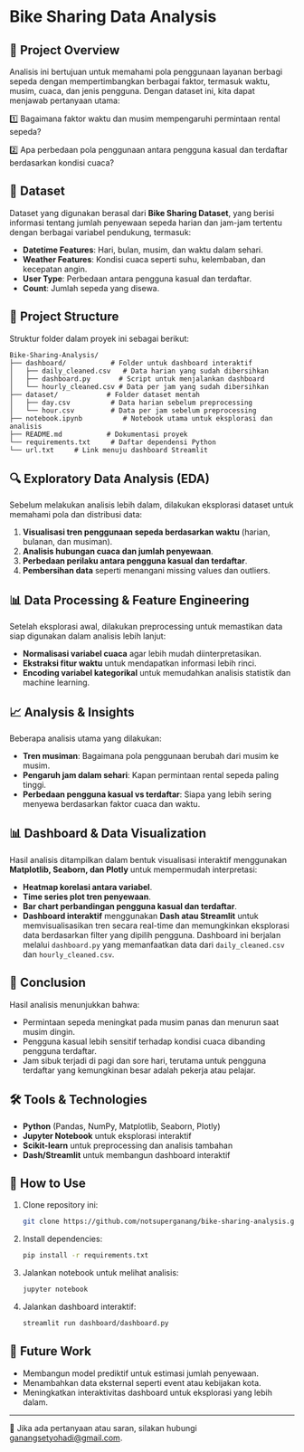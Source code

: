 # Bike Sharing Data Analysis

## 📌 Project Overview
Analisis ini bertujuan untuk memahami pola penggunaan layanan berbagi sepeda dengan mempertimbangkan berbagai faktor, termasuk waktu, musim, cuaca, dan jenis pengguna. Dengan dataset ini, kita dapat menjawab pertanyaan utama:

1️⃣ Bagaimana faktor waktu dan musim mempengaruhi permintaan rental sepeda?

2️⃣ Apa perbedaan pola penggunaan antara pengguna kasual dan terdaftar berdasarkan kondisi cuaca?

## 📂 Dataset
Dataset yang digunakan berasal dari **Bike Sharing Dataset**, yang berisi informasi tentang jumlah penyewaan sepeda harian dan jam-jam tertentu dengan berbagai variabel pendukung, termasuk:
- **Datetime Features**: Hari, bulan, musim, dan waktu dalam sehari.
- **Weather Features**: Kondisi cuaca seperti suhu, kelembaban, dan kecepatan angin.
- **User Type**: Perbedaan antara pengguna kasual dan terdaftar.
- **Count**: Jumlah sepeda yang disewa.

## 📁 Project Structure
Struktur folder dalam proyek ini sebagai berikut:
```
Bike-Sharing-Analysis/
├── dashboard/           # Folder untuk dashboard interaktif
│   ├── daily_cleaned.csv   # Data harian yang sudah dibersihkan
│   ├── dashboard.py       # Script untuk menjalankan dashboard
│   └── hourly_cleaned.csv # Data per jam yang sudah dibersihkan
├── dataset/            # Folder dataset mentah
│   ├── day.csv          # Data harian sebelum preprocessing
│   └── hour.csv         # Data per jam sebelum preprocessing
├── notebook.ipynb          # Notebook utama untuk eksplorasi dan analisis
├── README.md           # Dokumentasi proyek
└── requirements.txt     # Daftar dependensi Python
└── url.txt     # Link menuju dashboard Streamlit
```

## 🔍 Exploratory Data Analysis (EDA)
Sebelum melakukan analisis lebih dalam, dilakukan eksplorasi dataset untuk memahami pola dan distribusi data:
1. **Visualisasi tren penggunaan sepeda berdasarkan waktu** (harian, bulanan, dan musiman).
2. **Analisis hubungan cuaca dan jumlah penyewaan**.
3. **Perbedaan perilaku antara pengguna kasual dan terdaftar**.
4. **Pembersihan data** seperti menangani missing values dan outliers.

## 📊 Data Processing & Feature Engineering
Setelah eksplorasi awal, dilakukan preprocessing untuk memastikan data siap digunakan dalam analisis lebih lanjut:
- **Normalisasi variabel cuaca** agar lebih mudah diinterpretasikan.
- **Ekstraksi fitur waktu** untuk mendapatkan informasi lebih rinci.
- **Encoding variabel kategorikal** untuk memudahkan analisis statistik dan machine learning.

## 📈 Analysis & Insights
Beberapa analisis utama yang dilakukan:
- **Tren musiman**: Bagaimana pola penggunaan berubah dari musim ke musim.
- **Pengaruh jam dalam sehari**: Kapan permintaan rental sepeda paling tinggi.
- **Perbedaan pengguna kasual vs terdaftar**: Siapa yang lebih sering menyewa berdasarkan faktor cuaca dan waktu.

## 📊 Dashboard & Data Visualization
Hasil analisis ditampilkan dalam bentuk visualisasi interaktif menggunakan **Matplotlib, Seaborn, dan Plotly** untuk mempermudah interpretasi:
- **Heatmap korelasi antara variabel**.
- **Time series plot tren penyewaan**.
- **Bar chart perbandingan pengguna kasual dan terdaftar**.
- **Dashboard interaktif** menggunakan **Dash atau Streamlit** untuk memvisualisasikan tren secara real-time dan memungkinkan eksplorasi data berdasarkan filter yang dipilih pengguna. Dashboard ini berjalan melalui `dashboard.py` yang memanfaatkan data dari `daily_cleaned.csv` dan `hourly_cleaned.csv`.

## 🚀 Conclusion
Hasil analisis menunjukkan bahwa:
- Permintaan sepeda meningkat pada musim panas dan menurun saat musim dingin.
- Pengguna kasual lebih sensitif terhadap kondisi cuaca dibanding pengguna terdaftar.
- Jam sibuk terjadi di pagi dan sore hari, terutama untuk pengguna terdaftar yang kemungkinan besar adalah pekerja atau pelajar.

## 🛠️ Tools & Technologies
- **Python** (Pandas, NumPy, Matplotlib, Seaborn, Plotly)
- **Jupyter Notebook** untuk eksplorasi interaktif
- **Scikit-learn** untuk preprocessing dan analisis tambahan
- **Dash/Streamlit** untuk membangun dashboard interaktif

## 📜 How to Use
1. Clone repository ini:  
   ```bash
   git clone https://github.com/notsuperganang/bike-sharing-analysis.git
   ```
2. Install dependencies:  
   ```bash
   pip install -r requirements.txt
   ```
3. Jalankan notebook untuk melihat analisis:  
   ```bash
   jupyter notebook
   ```
4. Jalankan dashboard interaktif:  
   ```bash
   streamlit run dashboard/dashboard.py
   ```

## 📌 Future Work
- Membangun model prediktif untuk estimasi jumlah penyewaan.
- Menambahkan data eksternal seperti event atau kebijakan kota.
- Meningkatkan interaktivitas dashboard untuk eksplorasi yang lebih dalam.

---
📧 Jika ada pertanyaan atau saran, silakan hubungi [ganangsetyohadi@gmail.com](mailto:ganangsetyohadi@gmail.com).